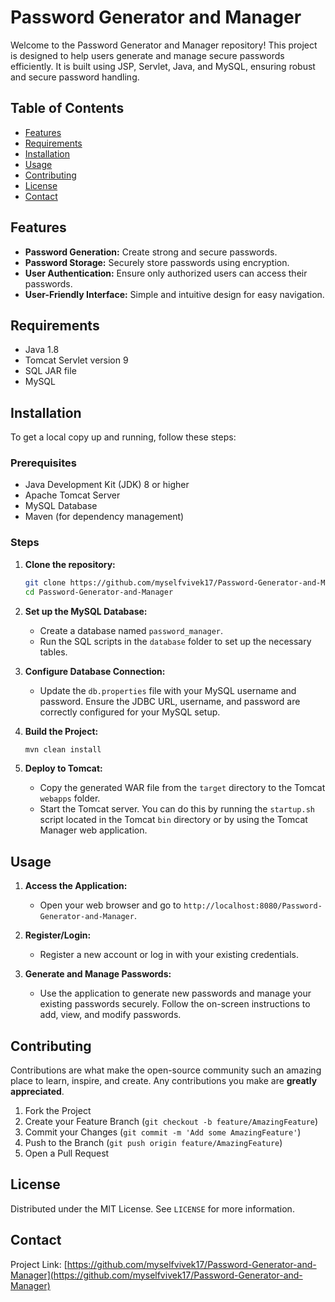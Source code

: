 # Password Generator and Manager

Welcome to the Password Generator and Manager repository! This project is designed to help users generate and manage secure passwords efficiently. It is built using JSP, Servlet, Java, and MySQL, ensuring robust and secure password handling.

## Table of Contents

- [Features](#features)
- [Requirements](#requirements)
- [Installation](#installation)
- [Usage](#usage)
- [Contributing](#contributing)
- [License](#license)
- [Contact](#contact)

## Features

- **Password Generation:** Create strong and secure passwords.
- **Password Storage:** Securely store passwords using encryption.
- **User Authentication:** Ensure only authorized users can access their passwords.
- **User-Friendly Interface:** Simple and intuitive design for easy navigation.

## Requirements

- Java 1.8
- Tomcat Servlet version 9
- SQL JAR file
- MySQL

## Installation

To get a local copy up and running, follow these steps:

### Prerequisites

- Java Development Kit (JDK) 8 or higher
- Apache Tomcat Server
- MySQL Database
- Maven (for dependency management)

### Steps

1. **Clone the repository:**
   ```bash
   git clone https://github.com/myselfvivek17/Password-Generator-and-Manager.git
   cd Password-Generator-and-Manager
   
2. **Set up the MySQL Database:**
   - Create a database named `password_manager`.
   - Run the SQL scripts in the `database` folder to set up the necessary tables.

3. **Configure Database Connection:**
   - Update the `db.properties` file with your MySQL username and password. Ensure the JDBC URL, username, and password are correctly configured for your MySQL setup.

4. **Build the Project:**
   ```bash
   mvn clean install
5. **Deploy to Tomcat:**
   - Copy the generated WAR file from the `target` directory to the Tomcat `webapps` folder.
   - Start the Tomcat server. You can do this by running the `startup.sh` script located in the Tomcat `bin` directory or by using the Tomcat Manager web application.

## Usage

1. **Access the Application:**
   - Open your web browser and go to `http://localhost:8080/Password-Generator-and-Manager`.

2. **Register/Login:**
   - Register a new account or log in with your existing credentials.

3. **Generate and Manage Passwords:**
   - Use the application to generate new passwords and manage your existing passwords securely. Follow the on-screen instructions to add, view, and modify passwords.

## Contributing

Contributions are what make the open-source community such an amazing place to learn, inspire, and create. Any contributions you make are **greatly appreciated**.

1. Fork the Project
2. Create your Feature Branch (`git checkout -b feature/AmazingFeature`)
3. Commit your Changes (`git commit -m 'Add some AmazingFeature'`)
4. Push to the Branch (`git push origin feature/AmazingFeature`)
5. Open a Pull Request

## License

Distributed under the MIT License. See `LICENSE` for more information.

## Contact


Project Link: [https://github.com/myselfvivek17/Password-Generator-and-Manager](https://github.com/myselfvivek17/Password-Generator-and-Manager)
